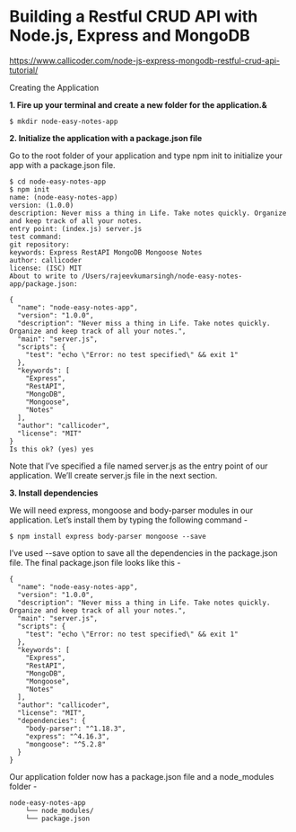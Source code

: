 # Building a Restful CRUD API with Node.js, Express and MongoDB

https://www.callicoder.com/node-js-express-mongodb-restful-crud-api-tutorial/

Creating the Application

**1. Fire up your terminal and create a new folder for the application.&**
```
$ mkdir node-easy-notes-app
```
**2. Initialize the application with a package.json file**

Go to the root folder of your application and type npm init to initialize your app with a package.json file.
```
$ cd node-easy-notes-app
$ npm init
name: (node-easy-notes-app) 
version: (1.0.0) 
description: Never miss a thing in Life. Take notes quickly. Organize and keep track of all your notes.
entry point: (index.js) server.js
test command: 
git repository: 
keywords: Express RestAPI MongoDB Mongoose Notes
author: callicoder
license: (ISC) MIT
About to write to /Users/rajeevkumarsingh/node-easy-notes-app/package.json:

{
  "name": "node-easy-notes-app",
  "version": "1.0.0",
  "description": "Never miss a thing in Life. Take notes quickly. Organize and keep track of all your notes.",
  "main": "server.js",
  "scripts": {
    "test": "echo \"Error: no test specified\" && exit 1"
  },
  "keywords": [
    "Express",
    "RestAPI",
    "MongoDB",
    "Mongoose",
    "Notes"
  ],
  "author": "callicoder",
  "license": "MIT"
}
Is this ok? (yes) yes
```
Note that I’ve specified a file named server.js as the entry point of our application. We’ll create server.js file in the next section.

**3. Install dependencies**

We will need express, mongoose and body-parser modules in our application. Let’s install them by typing the following command -
```
$ npm install express body-parser mongoose --save
```

I’ve used --save option to save all the dependencies in the package.json file. The final package.json file looks like this -
```
{
  "name": "node-easy-notes-app",
  "version": "1.0.0",
  "description": "Never miss a thing in Life. Take notes quickly. Organize and keep track of all your notes.",
  "main": "server.js",
  "scripts": {
    "test": "echo \"Error: no test specified\" && exit 1"
  },
  "keywords": [
    "Express",
    "RestAPI",
    "MongoDB",
    "Mongoose",
    "Notes"
  ],
  "author": "callicoder",
  "license": "MIT",
  "dependencies": {
    "body-parser": "^1.18.3",
    "express": "^4.16.3",
    "mongoose": "^5.2.8"
  }
}
```
Our application folder now has a package.json file and a node_modules folder -
```
node-easy-notes-app
    └── node_modules/
    └── package.json
```
